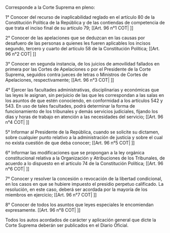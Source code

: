 Corresponde a la Corte Suprema en pleno:

1° Conocer del recurso de inaplicabilidad reglado en el artículo 80 de la Constitución Política de la República y de las contiendas de competencia de que trata el inciso final de su artículo 79; [[Art. 96 n°1 COT| ]]

2° Conocer de las apelaciones que se deduzcan en las causas por desafuero de las personas a quienes les fueren aplicables los incisos segundo, tercero y cuarto del artículo 58 de la Constitución Política; [[Art. 96 n°2 COT| ]]

3° Conocer en segunda instancia, de los juicios de amovilidad fallados en primera por las Cortes de Apelaciones o por el Presidente de la Corte Suprema, seguidos contra jueces de letras o Ministros de Cortes de Apelaciones, respectivamente; [[Art. 96 n°3 COT| ]]

4° Ejercer las facultades administrativas, disciplinarias y económicas que las leyes le asignan, sin perjuicio de las que les correspondan a las salas en los asuntos de que estén conociendo, en conformidad a los artículos 542 y 543. En uso de tales facultades, podrá determinar la forma de funcionamiento de los tribunales y demás servicios judiciales, fijando los días y horas de trabajo en atención a las necesidades del servicio; [[Art. 96 n°4 COT| ]]

5° Informar al Presidente de la República, cuando se solicite su dictamen, sobre cualquier punto relativo a la administración de justicia y sobre el cual no exista cuestión de que deba conocer; [[Art. 96 n°5 COT| ]]

6° Informar las modificaciones que se propongan a la ley orgánica constitucional relativa a la Organización y Atribuciones de los Tribunales, de acuerdo a lo dispuesto en el artículo 74 de la Constitución Política; [[Art. 96 n°6 COT| ]]

7° Conocer y resolver la concesión o revocación de la libertad condicional, en los casos en que se hubiere impuesto el presidio perpetuo calificado. La resolución, en este caso, deberá ser acordada por la mayoría de los miembros en ejercicio; [[Art. 96 n°7 COT| ]]

8° Conocer de todos los asuntos que leyes especiales le encomiendan expresamente. [[Art. 96 n°8 COT| ]]

Todos los autos acordados de carácter y aplicación general que dicte la Corte Suprema deberán ser publicados en el Diario Oficial.